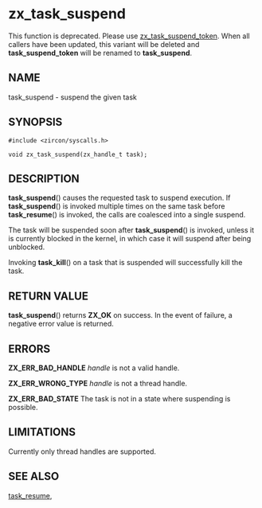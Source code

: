 # zx_task_suspend

This function is deprecated. Please use
[zx_task_suspend_token](task_suspend_token.md). When all callers have been
updated, this variant will be deleted and **task_suspend_token** will be
renamed to **task_suspend**.

## NAME

task_suspend - suspend the given task

## SYNOPSIS

```
#include <zircon/syscalls.h>

void zx_task_suspend(zx_handle_t task);

```

## DESCRIPTION

**task_suspend**() causes the requested task to suspend execution.  If
**task_suspend**() is invoked multiple times on the same task before
**task_resume**() is invoked, the calls are coalesced into a single suspend.

The task will be suspended soon after **task_suspend**() is invoked, unless
it is currently blocked in the kernel, in which case it will suspend after being
unblocked.

Invoking **task_kill**() on a task that is suspended will successfully kill
the task.

## RETURN VALUE

**task_suspend**() returns **ZX_OK** on success.
In the event of failure, a negative error value is returned.

## ERRORS

**ZX_ERR_BAD_HANDLE** *handle* is not a valid handle.

**ZX_ERR_WRONG_TYPE** *handle* is not a thread handle.

**ZX_ERR_BAD_STATE**  The task is not in a state where suspending is possible.

## LIMITATIONS

Currently only thread handles are supported.

## SEE ALSO

[task_resume](task_resume.md),
